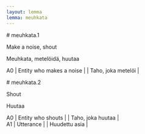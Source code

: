 ```yaml
---
layout: lemma
lemma: meuhkata
---
```


<div class="sense">
# <span class="sensename">meuhkata.1</span>

<span class="description">Make a noise, shout</span>

<span class="description">Meuhkata, metelöidä, huutaa</span>

A0 | Entity who makes a noise |   | Taho, joka metelöi |  

</div>

<div class="sense">
# <span class="sensename">meuhkata.2</span>

<span class="description">Shout</span>

<span class="description">Huutaa</span>

A0 | Entity who shouts |   | Taho, joka huutaa |  
A1 | Utterance |   | Huudettu asia |  

</div>

